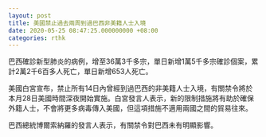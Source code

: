 ```yaml
---
layout: post
title: 美國禁止過去兩周到過巴西非美籍人士入境
date: 2020-05-25 08:47:25.000000000 +08:00
categories: rthk
---
```


巴西確診新型肺炎的病例，增至36萬3千多宗，單日新增1萬5千多宗確診個案，累計2萬2千6百多人死亡，單日新增653人死亡。

美國白宮宣布，禁止所有14日內曾經到過巴西的非美籍人士入境，有關禁令將於本月28日美國時間深夜開始實施。白宮發言人表示，新的限制措施將有助於確保外籍人士，不會將更多病毒傳入美國，但這項措施不適用兩國之間的貿易往來。

巴西總統博爾索納羅的發言人表示，有關禁令對巴西未有明顯影響。
